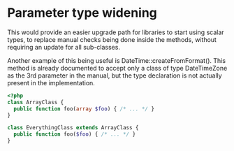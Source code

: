# Parameter type widening

This would provide an easier upgrade path for libraries to start using scalar types, to replace manual checks being done inside the methods, without requiring an update for all sub-classes.

Another example of this being useful is DateTime::createFromFormat(). This method is already documented to accept only a class of type DateTimeZone as the 3rd parameter in the manual, but the type declaration is not actually present in the implementation.

```php
<?php
class ArrayClass {
  public function foo(array $foo) { /* ... */ }
}

class EverythingClass extends ArrayClass {
  public function foo($foo) { /* ... */ }
}
```

